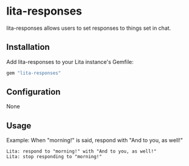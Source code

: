 # lita-responses

lita-responses allows users to set responses to things set in chat.

## Installation

Add lita-responses to your Lita instance's Gemfile:

``` ruby
gem "lita-responses"
```

## Configuration

None

## Usage

Example: When "morning!" is said, respond with "And to you, as well!"
```
Lita: respond to "morning!" with "And to you, as well!"
Lita: stop responding to "morning!"
```
